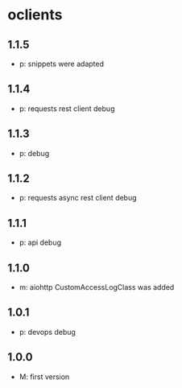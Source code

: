 # oclients

## 1.1.5
* p: snippets were adapted

## 1.1.4
* p: requests rest client debug

## 1.1.3
* p: debug

## 1.1.2
* p: requests async rest client debug

## 1.1.1
* p: api debug

## 1.1.0
* m: aiohttp CustomAccessLogClass was added

## 1.0.1
* p: devops debug

## 1.0.0
* M: first version
